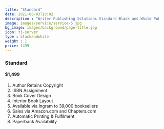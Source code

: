 ```yaml
---
title: "Standard"
date: 2021-08-03T18:02
description : "Writer Publishing Solutions Standard Black and White Publishing Package"
image: images/service/service-5.jpg
bg_image: images/background/page-title.jpg
icon: ti-server
type : blackandwhite
weight : 1
price: 1499
---
```


### Standard

#### $1,499

1. Author Retains Copyright
2. ISBN Assignment
3. Book Cover Design
4. Interior Book Layout
5. Available via Ingram to 39,000 booksellers
6. Sales via Amazon.com and Chapters.com
7. Automatic Printing & Fulfilment
8. Paperback Availability